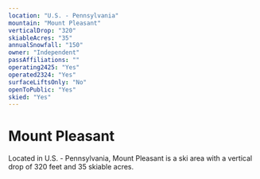 ```yaml
---
location: "U.S. - Pennsylvania"
mountain: "Mount Pleasant"
verticalDrop: "320"
skiableAcres: "35"
annualSnowfall: "150"
owner: "Independent"
passAffiliations: ""
operating2425: "Yes"
operated2324: "Yes"
surfaceLiftsOnly: "No"
openToPublic: "Yes"
skied: "Yes"
---
```


# Mount Pleasant

Located in U.S. - Pennsylvania, Mount Pleasant is a ski area with a vertical drop of 320 feet and 35 skiable acres.